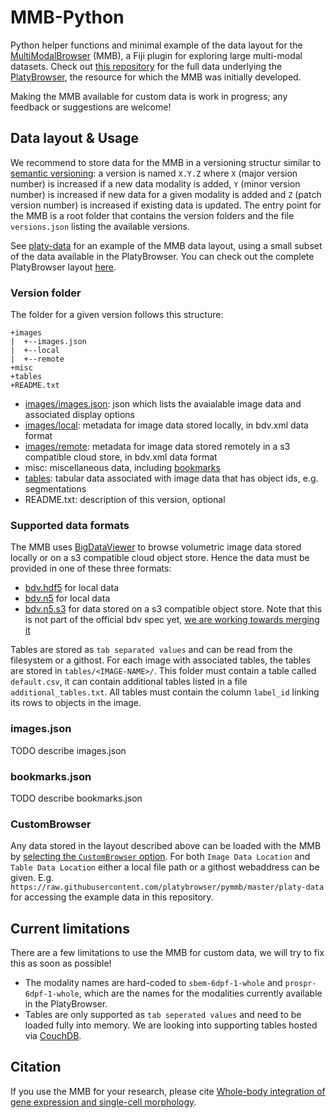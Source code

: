 # MMB-Python

Python helper functions and minimal example of the data layout for the [MultiModalBrowser](https://github.com/platybrowser/mmb-fiji) (MMB), a Fiji plugin for exploring large multi-modal datasets. Check out [this repository](https://github.com/platybrowser/platybrowser-backend) for the full data underlying the [PlatyBrowser](https://www.biorxiv.org/content/10.1101/2020.02.26.961037v1), the resource for which the MMB was initially developed.

Making the MMB available for custom data is work in progress; any feedback or suggestions are welcome!

## Data layout & Usage

We recommend to store data for the MMB in a versioning structur similar to [semantic versioning](https://semver.org/): a version is named `X.Y.Z` where `X` (major version number) is increased if a new data modality is added, `Y` (minor version number) is increased if new data for a given modality is added and `Z` (patch version number) is increased if existing data is updated.
The entry point for the MMB is a root folder that contains the version folders and the file `versions.json` listing the available versions.

See [platy-data](https://github.com/platybrowser/pymmb/tree/master/platy-data) for an example of 
the MMB data layout, using a small subset of the data available in the PlatyBrowser. You can check out the complete PlatyBrowser layout [here](https://github.com/platybrowser/platybrowser-backend/tree/master/data).

### Version folder

The folder for a given version follows this structure:
```
+images
|  +--images.json
|  +--local
|  +--remote
+misc
+tables
+README.txt
```

- [images/images.json](https://github.com/platybrowser/pymmb#imagesjson): json which lists the avaialable image data and associated display options
- [images/local](https://github.com/platybrowser/pymmb#supported-data-formats): metadata for image data stored locally, in bdv.xml data format
- [images/remote](https://github.com/platybrowser/pymmb#supported-data-formats): metadata for image data stored remotely in a s3 compatible cloud store, in bdv.xml data format
- misc: miscellaneous data, including [bookmarks](https://github.com/platybrowser/pymmb#bookmarksjson)
- [tables](https://github.com/platybrowser/pymmb#supported-data-formats): tabular data associated with image data that has object ids, e.g. segmentations
- README.txt: description of this version, optional


### Supported data formats

The MMB uses [BigDataViewer](https://imagej.net/BigDataViewer) to browse volumetric image data stored locally or on a s3 compatible cloud object store.
Hence the data must be provided in one of these three formats:
- [bdv.hdf5](https://imagej.net/BigDataViewer#About_the_BigDataViewer_data_format) for local data
- [bdv.n5](https://github.com/bigdataviewer/bigdataviewer-core/blob/master/BDV%20N5%20format.md) for local data
- [bdv.n5.s3](https://github.com/saalfeldlab/n5-aws-s3) for data stored on a s3 compatible object store. Note that this is not part of the official bdv spec yet, [we are working towards merging it](https://github.com/bigdataviewer/bigdataviewer-core/issues/80)

Tables are stored as `tab separated values` and can be read from the filesystem or a githost.
For each image with associated tables, the tables are stored in `tables/<IMAGE-NAME>/`.
This folder must contain a table called `default.csv`, it can contain additional tables listed in a file `additional_tables.txt`. All tables must contain the column `label_id` linking its rows to objects in the image.


### images.json

TODO describe images.json


### bookmarks.json

TODO describe bookmarks.json


### CustomBrowser

Any data stored in the layout described above can be loaded with the MMB by [selecting the `CustomBrowser` option](https://github.com/platybrowser/mmb-fiji#advanced-options).
For both `Image Data Location` and `Table Data Location` either a local file path or a githost webaddress can be given.
E.g. `https://raw.githubusercontent.com/platybrowser/pymmb/master/platy-data` for accessing the example data in this repository.

## Current limitations

There are a few limitations to use the MMB for custom data, we will try to fix this as soon as possible!

- The modality names are hard-coded to `sbem-6dpf-1-whole` and `prospr-6dpf-1-whole`, which are the names for the modalities currently available in the PlatyBrowser.
- Tables are only supported as `tab seperated values` and need to be loaded fully into memory. We are looking into supporting tables hosted via [CouchDB](https://couchdb.apache.org/).

<!---
## Installation
-->

## Citation

If you use the MMB for your research, please cite [Whole-body integration of gene expression and single-cell morphology](https://www.biorxiv.org/content/10.1101/2020.02.26.961037v1).

